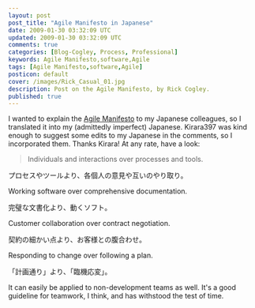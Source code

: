 ```yaml
---           
layout: post
post_title: "Agile Manifesto in Japanese"
date: 2009-01-30 03:32:09 UTC
updated: 2009-01-30 03:32:09 UTC
comments: true
categories: [Blog-Cogley, Process, Professional]
keywords: Agile Manifesto,software,Agile
tags: [Agile Manifesto,software,Agile]
posticon: default
cover: /images/Rick_Casual_01.jpg
description: Post on the Agile Manifesto, by Rick Cogley.
published: true
---
```

 

I wanted to explain the [Agile Manifesto](http://agilemanifesto.org/) to my Japanese colleagues, so I translated it into my (admittedly imperfect) Japanese. Kirara397 was kind enough to suggest some edits to my Japanese in the comments, so I incorporated them. Thanks Kirara! At any rate, have a look:


> Individuals and interactions over processes and tools.


プロセスやツールより、各個人の意見や互いのやり取り。


Working software over comprehensive documentation.


完璧な文書化より、動くソフト。


Customer collaboration over contract negotiation.


契約の細かい点より、お客様との腹合わせ。


Responding to change over following a plan.


「計画通り」より、「臨機応変」。


It can easily be applied to non-development teams as well. It's a good guideline for teamwork, I think, and has withstood the test of time. 

